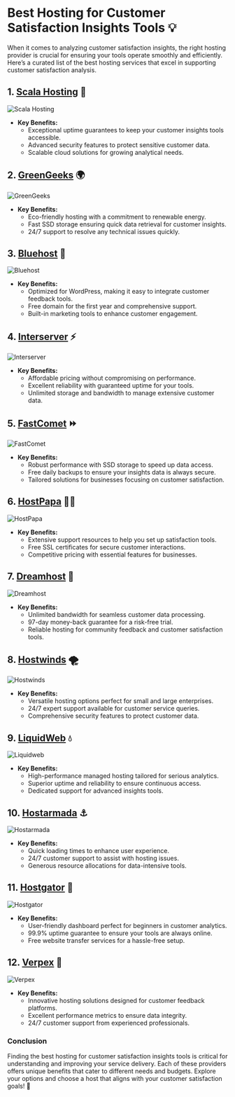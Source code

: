 # Best Hosting for Customer Satisfaction Insights Tools 💡

When it comes to analyzing customer satisfaction insights, the right hosting provider is crucial for ensuring your tools operate smoothly and efficiently. Here’s a curated list of the best hosting services that excel in supporting customer satisfaction analysis.

## 1. [Scala Hosting](https://snipitx.com/scala-jy) 🚀
![Scala Hosting](https://i.imgur.com/uJ5JIK3.png "Scala Web Hosting")
- **Key Benefits:**
  - Exceptional uptime guarantees to keep your customer insights tools accessible.
  - Advanced security features to protect sensitive customer data.
  - Scalable cloud solutions for growing analytical needs.

## 2. [GreenGeeks](https://snipitx.com/greengeeks-jy) 🌍
![GreenGeeks](https://i.imgur.com/eEwuntu.jpg "GreenGeeks Hosting")
- **Key Benefits:**
  - Eco-friendly hosting with a commitment to renewable energy.
  - Fast SSD storage ensuring quick data retrieval for customer insights.
  - 24/7 support to resolve any technical issues quickly.

## 3. [Bluehost](https://snipitx.com/bluehost-jy) 💼
![Bluehost](https://i.imgur.com/PasFF9E.jpeg "Bluehost Hosting")
- **Key Benefits:**
  - Optimized for WordPress, making it easy to integrate customer feedback tools.
  - Free domain for the first year and comprehensive support.
  - Built-in marketing tools to enhance customer engagement.

## 4. [Interserver](https://snipitx.com/interserver-jy) ⚡
![Interserver](https://i.imgur.com/OM5dOEW.jpeg "Interserver Hosting")
- **Key Benefits:**
  - Affordable pricing without compromising on performance.
  - Excellent reliability with guaranteed uptime for your tools.
  - Unlimited storage and bandwidth to manage extensive customer data.

## 5. [FastComet](https://snipitx.com/fastcomet-jy) ⏩
![FastComet](https://i.imgur.com/7qgXuWp.png "FastComet Hosting")
- **Key Benefits:**
  - Robust performance with SSD storage to speed up data access.
  - Free daily backups to ensure your insights data is always secure.
  - Tailored solutions for businesses focusing on customer satisfaction.

## 6. [HostPapa](https://snipitx.com/hostpapa-jy) 👨‍🌾
![HostPapa](https://i.imgur.com/ouDTkvl.jpeg "HostPapa Hosting")
- **Key Benefits:**
  - Extensive support resources to help you set up satisfaction tools.
  - Free SSL certificates for secure customer interactions.
  - Competitive pricing with essential features for businesses.

## 7. [Dreamhost](https://snipitx.com/dreamhost-jy) 💭
![Dreamhost](https://i.imgur.com/rXIg8ip.jpeg "Dreamhost Hosting")
- **Key Benefits:**
  - Unlimited bandwidth for seamless customer data processing.
  - 97-day money-back guarantee for a risk-free trial.
  - Reliable hosting for community feedback and customer satisfaction tools.

## 8. [Hostwinds](https://snipitx.com/hostwinds-jy) 🌪️
![Hostwinds](https://i.imgur.com/53aSNXx.jpeg "Hostwinds Hosting")
- **Key Benefits:**
  - Versatile hosting options perfect for small and large enterprises.
  - 24/7 expert support available for customer service queries.
  - Comprehensive security features to protect customer data.

## 9. [LiquidWeb](https://snipitx.com/liquidweb-jy) 💧
![Liquidweb](https://i.imgur.com/4IvT9SC.jpeg "Liquidweb Hosting")
- **Key Benefits:**
  - High-performance managed hosting tailored for serious analytics.
  - Superior uptime and reliability to ensure continuous access.
  - Dedicated support for advanced insights tools.

## 10. [Hostarmada](https://snipitx.com/hostarmada-jy) ⚓
![Hostarmada](https://i.imgur.com/KFbdf3o.jpeg "Hostarmada Hosting")
- **Key Benefits:**
  - Quick loading times to enhance user experience.
  - 24/7 customer support to assist with hosting issues.
  - Generous resource allocations for data-intensive tools.

## 11. [Hostgator](https://snipitx.com/hostgator-jy) 🐊
![Hostgator](https://i.imgur.com/BcVkH57.jpeg "Hostgator Hosting")
- **Key Benefits:**
  - User-friendly dashboard perfect for beginners in customer analytics.
  - 99.9% uptime guarantee to ensure your tools are always online.
  - Free website transfer services for a hassle-free setup.

## 12. [Verpex](https://snipitx.com/verpex-jy) 🌈
![Verpex](https://i.imgur.com/6x5LhiS.jpeg "Verpex Hosting")
- **Key Benefits:**
  - Innovative hosting solutions designed for customer feedback platforms.
  - Excellent performance metrics to ensure data integrity.
  - 24/7 customer support from experienced professionals.

### Conclusion
Finding the best hosting for customer satisfaction insights tools is critical for understanding and improving your service delivery. Each of these providers offers unique benefits that cater to different needs and budgets. Explore your options and choose a host that aligns with your customer satisfaction goals! 🌟
